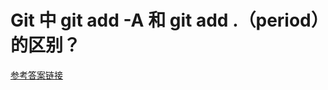 # Git 中 git add -A 和 git add .（period）的区别？

[参考答案链接](https://stackoverflow.com/questions/572549/difference-between-git-add-a-and-git-add/26039014#26039014)